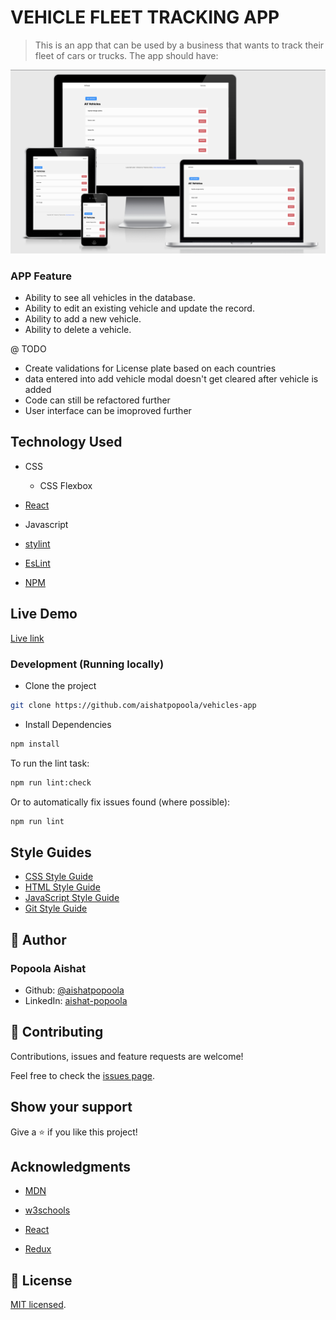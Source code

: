 # VEHICLE FLEET TRACKING APP

> This is an app that can be used by a business that wants to track their fleet of cars or trucks. The app should have:

![screenshot](./app_screenshot.png)

### APP Feature

- Ability to see all vehicles in the database.
- Ability to edit an existing vehicle and update the record.
- Ability to add a new vehicle.
- Ability to delete a vehicle.

@ TODO 

- Create validations for License plate based on each countries
- data entered into add vehicle modal doesn't get cleared after vehicle is added
- Code can still be refactored further
- User interface can be imoproved further

## Technology Used

- CSS

  - CSS Flexbox

- [React](https://reactjs.org/)

- Javascript

- [stylint](https://stylelint.io/)

- [EsLint](https://eslint.com/)

- [NPM](https://www.npmjs.com/)

## Live Demo

[Live link](https://naughty-kirch-9bd89c.netlify.app/)

### Development (Running locally)

- Clone the project

```bash
git clone https://github.com/aishatpopoola/vehicles-app

```

- Install Dependencies

```bash
npm install
```

To run the lint task:

```bash
npm run lint:check
```

Or to automatically fix issues found (where possible):

```bash
npm run lint
```

## Style Guides

- [CSS Style Guide](http://udacity.github.io/frontend-nanodegree-styleguide/css.html)
- [HTML Style Guide](http://udacity.github.io/frontend-nanodegree-styleguide/index.html)
- [JavaScript Style Guide](http://udacity.github.io/frontend-nanodegree-styleguide/javascript.html)
- [Git Style Guide](https://udacity.github.io/git-styleguide/)

## 👤 Author

### Popoola Aishat

- Github: [@aishatpopoola](https://github.com/aishatpopoola/)
- LinkedIn: [aishat-popoola](www.linkedin.com/in/aishat-popoola)

## 🤝 Contributing

Contributions, issues and feature requests are welcome!

Feel free to check the [issues page](../../issues).

## Show your support

Give a ⭐️ if you like this project!

## Acknowledgments

- [MDN](https://developer.mozilla.org/)

- [w3schools](https://www.w3schools.com/)

- [React](https://reactjs.org/)

- [Redux](https://redux.js.org/)

## 📝 License

[MIT licensed](./LICENSE).
